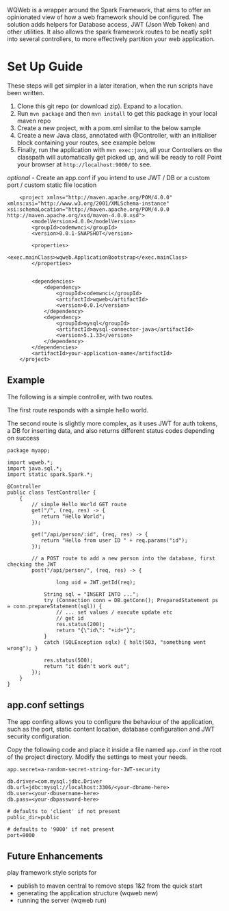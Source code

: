 WQWeb is a wrapper around the Spark Framework, that aims to offer an opinionated view of how a web framework should be configured. The solution adds helpers for Database access, JWT (Json Web Token) and other utilities. It also allows the spark framework routes to be neatly split into several controllers, to more effectively partition your web application.

# Set Up Guide #

These steps will get simpler in a later iteration, when the run scripts have been written. 

1. Clone this git repo (or download zip). Expand to a location.
2. Run `mvn package` and then `mvn install` to get this package in your local maven repo
3. Create a new project, with a pom.xml similar to the below sample
4. Create a new Java class, annotated with @Controller, with an initialiser block containing your routes, see example below
5. Finally, run the application with `mvn exec:java`, all your Controllers on the classpath will automatically get picked up, and will be ready to roll! Point your browser at `http://localhost:9000/` to see.

*optional* - Create an app.conf if you intend to use JWT / DB or a custom port / custom static file location      


        <project xmlns="http://maven.apache.org/POM/4.0.0" xmlns:xsi="http://www.w3.org/2001/XMLSchema-instance" xsi:schemaLocation="http://maven.apache.org/POM/4.0.0 http://maven.apache.org/xsd/maven-4.0.0.xsd">
            <modelVersion>4.0.0</modelVersion>
            <groupId>codemwnci</groupId>
            <version>0.0.1-SNAPSHOT</version>
              
            <properties>
                <exec.mainClass>wqweb.ApplicationBootstrap</exec.mainClass>
            </properties>

            
            <dependencies>
                <dependency>
                    <groupId>codemwnci</groupId>
                    <artifactId>wqweb</artifactId>
                    <version>0.0.1</version>
                </dependency>
                <dependency>
                    <groupId>mysql</groupId>
                    <artifactId>mysql-connector-java</artifactId>
                    <version>5.1.33</version>
                </dependency>				
            </dependencies>	
            <artifactId>your-application-name</artifactId>
        </project>  


## Example ##

The following is a simple controller, with two routes. 

The first route responds with a simple hello world. 

The second route is slightly more complex, as it uses JWT for auth tokens, a DB for inserting data, and also returns different status codes depending on success

    package myapp;

    import wqweb.*;
    import java.sql.*;
    import static spark.Spark.*;

    @Controller
    public class TestController {
        {			
            // simple Hello World GET route
            get("/", (req, res) -> { 
               return "Hello World";
            });
            
            get("/api/person/:id", (req, res) -> { 
               return "Hello from user ID " + req.params("id");
            });
		
            // a POST route to add a new person into the database, first checking the JWT
            post("/api/person/", (req, res) -> {
				
                    long uid = JWT.getId(req);
				
	            String sql = "INSERT INTO ...";
	            try (Connection conn = DB.getConn(); PreparedStatement ps = conn.prepareStatement(sql)) {
	                // ... set values / execute update etc
	                // get id
	                res.status(200);
	                return "{\"id\": "+id+"}";
	            }
	            catch (SQLException sqlx) {	halt(503, "something went wrong"); }	
	            
                res.status(500);
                return "it didn't work out";
	        });
	    }
    }



## app.conf settings ##

The app confing allows you to configure the behaviour of the application, such as the port, static content location, database configuration and JWT security configuration.

Copy the following code and place it inside a file named `app.conf` in the root of the project directory. Modify the settings to meet your needs. 

    app.secret=a-random-secret-string-for-JWT-security

    db.driver=com.mysql.jdbc.Driver            
    db.url=jdbc:mysql://localhost:3306/<your-dbname-here>
    db.user=<your-dbusername-here>
    db.pass=<your-dbpassword-here>

    # defaults to 'client' if not present
    public_dir=public

    # defaults to '9000' if not present
    port=9000 


## Future Enhancements ##

play framework style scripts for
 - publish to maven central to remove steps 1&2 from the quick start
 - generating the application structure (wqweb new)
 - running the server (wqweb run)

 
